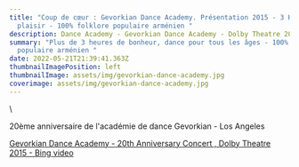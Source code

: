 ```yaml
---
title: "Coup de cœur : Gevorkian Dance Academy. Présentation 2015 - 3 Heures de
  plaisir - 100% folklore populaire arménien "
description: Dance Academy - Gevorkian Dance Academy - Dolby Theatre 2015
summary: "Plus de 3 heures de bonheur, dance pour tous les âges - 100% folklore
  populaire arménien "
date: 2022-05-21T21:39:41.363Z
thumbnailImagePosition: left
thumbnailImage: assets/img/gevorkian-dance-academy.jpg
coverimage: assets/img/gevorkian-dance-academy.jpg
---
```

<!--StartFragment-->\
20ème anniversaire de l'académie de dance Gevorkian - Los Angeles 

[Gevorkian Dance Academy - 20th Anniversary Concert , Dolby Theatre 2015 - Bing video](https://www.bing.com/videos/search?q=Gevorkian+Dance+Academy+Dolby+theatre+2015&view=detail&mid=80F8C7D1135DD1D9785080F8C7D1135DD1D97850&FORM=VIRE)

<!--EndFragment-->